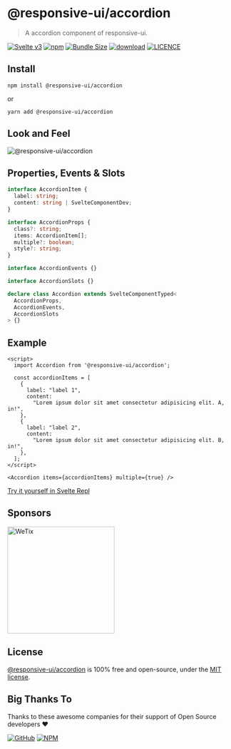 # @responsive-ui/accordion

> A accordion component of responsive-ui.

<p>

[![Svelte v3](https://img.shields.io/badge/svelte-v3-orange.svg)](https://svelte.dev)
[![npm](https://img.shields.io/npm/v/@responsive-ui/accordion.svg)](https://www.npmjs.com/package/@responsive-ui/accordion)
[![Bundle Size](https://badgen.net/bundlephobia/minzip/%40responsive-ui%2Faccordion)](https://bundlephobia.com/result?p=@responsive-ui/accordion)
[![download](https://img.shields.io/npm/dw/@responsive-ui/accordion.svg)](https://www.npmjs.com/package/@responsive-ui/accordion)
[![LICENCE](https://img.shields.io/github/license/wetix/responsive-ui)](https://github.com/wetix/responsive-ui/blob/master/LICENSE)

</p>

## Install

```console
npm install @responsive-ui/accordion
```

or

```console
yarn add @responsive-ui/accordion
```

## Look and Feel

<img src="https://user-images.githubusercontent.com/28108597/105443082-e79b3580-5ca5-11eb-864d-d3b2c7b5d1a2.png"
alt="@responsive-ui/accordion" />

## Properties, Events & Slots

```ts
interface AccordionItem {
  label: string;
  content: string | SvelteComponentDev;
}

interface AccordionProps {
  class?: string;
  items: AccordionItem[];
  multiple?: boolean;
  style?: string;
}

interface AccordionEvents {}

interface AccordionSlots {}

declare class Accordion extends SvelteComponentTyped<
  AccordionProps,
  AccordionEvents,
  AccordionSlots
> {}
```

## Example

```svelte
<script>
  import Accordion from '@responsive-ui/accordion';

  const accordionItems = [
    {
      label: "label 1",
      content:
        "Lorem ipsum dolor sit amet consectetur adipisicing elit. A, in!",
    },
    {
      label: "label 2",
      content:
        "Lorem ipsum dolor sit amet consectetur adipisicing elit. B, in!",
    },
  ];
</script>

<Accordion items={accordionItems} multiple={true} />
```

[Try it yourself in Svelte Repl](https://svelte.dev/repl/647efdb8779c4b7ebe14b01f5bd32b5f?version=latest)

## Sponsors

<img src="https://asset.wetix.my/images/logo/wetix.png" alt="WeTix" width="240px">

## License

[@responsive-ui/accordion](https://github.com/wetix/responsive-ui/tree/master/components/accordion) is 100% free and open-source, under the [MIT license](https://github.com/wetix/responsive-ui/blob/master/LICENSE).

## Big Thanks To

Thanks to these awesome companies for their support of Open Source developers ❤

[![GitHub](https://jstools.dev/img/badges/github.svg)](https://github.com/open-source)
[![NPM](https://jstools.dev/img/badges/npm.svg)](https://www.npmjs.com/)
